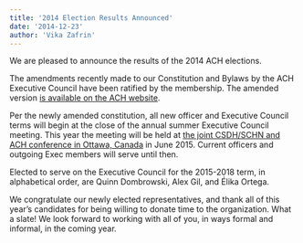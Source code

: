 ```yaml
---
title: '2014 Election Results Announced'
date: '2014-12-23'
author: 'Vika Zafrin'
---
```

We are pleased to announce the results of the 2014 ACH elections.

The amendments recently made to our Constitution and Bylaws by the ACH Executive Council have been ratified by the membership. The amended version [is available on the ACH website](/about/constitution/).

Per the newly amended constitution, all new officer and Executive Council terms will begin at the close of the annual summer Executive Council meeting. This year the meeting will be held at [the joint CSDH/SCHN and ACH conference in Ottawa, Canada](/news/2014/10/joint-ach-canadian-dh-conference-2015/) in June 2015. Current officers and outgoing Exec members will serve until then.

Elected to serve on the Executive Council for the 2015-2018 term, in alphabetical order, are Quinn Dombrowski, Alex Gil, and Élika Ortega.

We congratulate our newly elected representatives, and thank all of this year’s candidates for being willing to donate time to the organization. What a slate! We look forward to working with all of you, in ways formal and informal, in the coming year.
